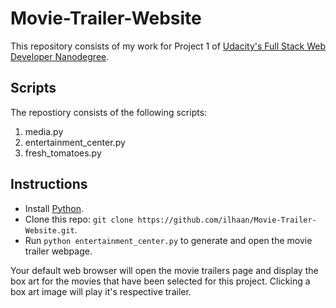 # Movie-Trailer-Website

This repository consists of my work for Project 1 of [Udacity's Full Stack Web Developer Nanodegree](https://www.udacity.com/course/full-stack-web-developer-nanodegree--nd004).

## Scripts
The repostiory consists of the following scripts:
1. media.py
2. entertainment_center.py
3. fresh_tomatoes.py

## Instructions
* Install [Python](https://www.python.org/).
* Clone this repo: `git clone https://github.com/ilhaan/Movie-Trailer-Website.git`.
* Run `python entertainment_center.py` to generate and open the movie trailer webpage.

Your default web browser will open the movie trailers page and display the box art for the movies that have been selected for this project. Clicking a box art image will play it's respective trailer.
